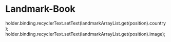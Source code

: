 # Landmark-Book

holder.binding.recyclerText.setText(landmarkArrayList.get(position).country);
        holder.binding.recyclerText.setText(landmarkArrayList.get(position).image);
